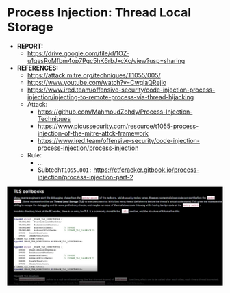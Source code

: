 # Process Injection: Thread Local Storage

- **REPORT:**
  - https://drive.google.com/file/d/1OZ-u1qesRoMfbm4op7Pgc5hK6rbJxcXc/view?usp=sharing
- **REFERENCES:**
  - https://attack.mitre.org/techniques/T1055/005/
  - https://www.youtube.com/watch?v=CwglaQRejio
  - https://www.ired.team/offensive-security/code-injection-process-injection/injecting-to-remote-process-via-thread-hijacking
  - Attack:
    - https://github.com/MahmoudZohdy/Process-Injection-Techniques
    - https://www.picussecurity.com/resource/t1055-process-injection-of-the-mitre-attck-framework
    - https://www.ired.team/offensive-security/code-injection-process-injection/process-injection
  - Rule:
    - ...
    - Subtech`T1055.001:` https://ctfcracker.gitbook.io/process-injection/process-injection-part-2

![tls-struct.jpeg](./tls-struct.jpeg)
